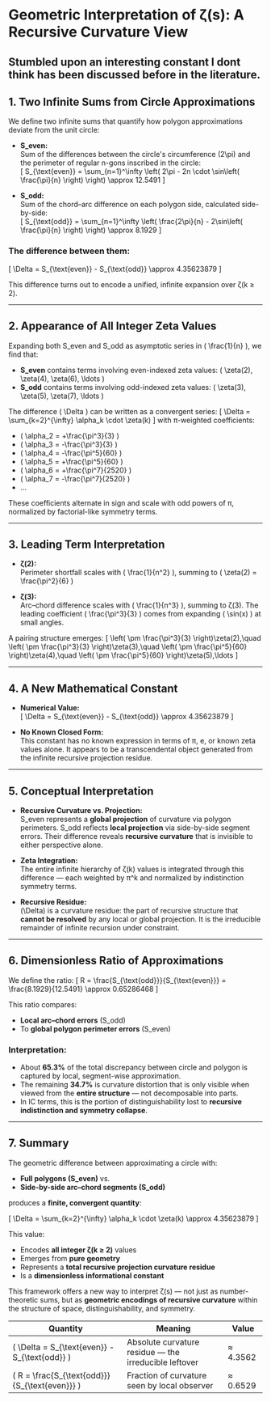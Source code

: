 # Geometric Interpretation of ζ(s): A Recursive Curvature View

Stumbled upon an interesting constant I dont think has been discussed before in the literature. 
---

## 1. Two Infinite Sums from Circle Approximations

We define two infinite sums that quantify how polygon approximations deviate from the unit circle:

- **S_even:**  
  Sum of the differences between the circle's circumference \(2\pi\) and the perimeter of regular n-gons inscribed in the circle:  
  \[
  S_{\text{even}} = \sum_{n=1}^\infty \left( 2\pi - 2n \cdot \sin\left( \frac{\pi}{n} \right) \right) \approx 12.5491
  \]

- **S_odd:**  
  Sum of the chord–arc difference on each polygon side, calculated side-by-side:  
  \[
  S_{\text{odd}} = \sum_{n=1}^\infty \left( \frac{2\pi}{n} - 2\sin\left( \frac{\pi}{n} \right) \right) \approx 8.1929
  \]

### The difference between them:

\[
\Delta = S_{\text{even}} - S_{\text{odd}} \approx 4.35623879
\]

This difference turns out to encode a unified, infinite expansion over ζ(k ≥ 2).

---

## 2. Appearance of All Integer Zeta Values

Expanding both S_even and S_odd as asymptotic series in \( \frac{1}{n} \), we find that:

- **S_even** contains terms involving even-indexed zeta values: \( \zeta(2), \zeta(4), \zeta(6), \ldots \)
- **S_odd** contains terms involving odd-indexed zeta values: \( \zeta(3), \zeta(5), \zeta(7), \ldots \)

The difference \( \Delta \) can be written as a convergent series:
\[
\Delta = \sum_{k=2}^{\infty} \alpha_k \cdot \zeta(k)
\]
with π-weighted coefficients:

- \( \alpha_2 = +\frac{\pi^3}{3} \)
- \( \alpha_3 = -\frac{\pi^3}{3} \)
- \( \alpha_4 = -\frac{\pi^5}{60} \)
- \( \alpha_5 = +\frac{\pi^5}{60} \)
- \( \alpha_6 = +\frac{\pi^7}{2520} \)
- \( \alpha_7 = -\frac{\pi^7}{2520} \)
- …

These coefficients alternate in sign and scale with odd powers of π, normalized by factorial-like symmetry terms.

---

## 3. Leading Term Interpretation

- **ζ(2):**  
  Perimeter shortfall scales with \( \frac{1}{n^2} \), summing to \( \zeta(2) = \frac{\pi^2}{6} \)

- **ζ(3):**  
  Arc–chord difference scales with \( \frac{1}{n^3} \), summing to ζ(3). The leading coefficient \( \frac{\pi^3}{3} \) comes from expanding \( \sin(x) \) at small angles.

A pairing structure emerges:
\[
\left( \pm \frac{\pi^3}{3} \right)\zeta(2),\quad
\left( \pm \frac{\pi^3}{3} \right)\zeta(3),\quad
\left( \pm \frac{\pi^5}{60} \right)\zeta(4),\quad
\left( \pm \frac{\pi^5}{60} \right)\zeta(5),\ldots
\]

---

## 4. A New Mathematical Constant

- **Numerical Value:**  
  \[
  \Delta = S_{\text{even}} - S_{\text{odd}} \approx 4.35623879
  \]

- **No Known Closed Form:**  
  This constant has no known expression in terms of π, e, or known zeta values alone. It appears to be a transcendental object generated from the infinite recursive projection residue.

---

## 5. Conceptual Interpretation

- **Recursive Curvature vs. Projection:**  
  S_even represents a **global projection** of curvature via polygon perimeters. S_odd reflects **local projection** via side-by-side segment errors. Their difference reveals **recursive curvature** that is invisible to either perspective alone.

- **Zeta Integration:**  
  The entire infinite hierarchy of ζ(k) values is integrated through this difference — each weighted by π^k and normalized by indistinction symmetry terms.

- **Recursive Residue:**  
  \(\Delta\) is a curvature residue: the part of recursive structure that **cannot be resolved** by any local or global projection. It is the irreducible remainder of infinite recursion under constraint.

---

## 6. Dimensionless Ratio of Approximations

We define the ratio:
\[
R = \frac{S_{\text{odd}}}{S_{\text{even}}} = \frac{8.1929}{12.5491} \approx 0.65286468
\]

This ratio compares:
- **Local arc–chord errors** (S_odd)
- To **global polygon perimeter errors** (S_even)

### Interpretation:
- About **65.3%** of the total discrepancy between circle and polygon is captured by local, segment-wise approximation.
- The remaining **34.7%** is curvature distortion that is only visible when viewed from the **entire structure** — not decomposable into parts.
- In IC terms, this is the portion of distinguishability lost to **recursive indistinction and symmetry collapse**.

---

## 7. Summary

The geometric difference between approximating a circle with:
- **Full polygons (S_even)** vs.
- **Side-by-side arc–chord segments (S_odd)**

produces a **finite, convergent quantity**:

\[
\Delta = \sum_{k=2}^{\infty} \alpha_k \cdot \zeta(k) \approx 4.35623879
\]

This value:
- Encodes **all integer ζ(k ≥ 2)** values
- Emerges from **pure geometry**
- Represents a **total recursive projection curvature residue**
- Is a **dimensionless informational constant**

This framework offers a new way to interpret ζ(s) — not just as number-theoretic sums, but as **geometric encodings of recursive curvature** within the structure of space, distinguishability, and symmetry.

| Quantity                           | Meaning                                               | Value     |
|------------------------------------|--------------------------------------------------------|-----------|
| \( \Delta = S_{\text{even}} - S_{\text{odd}} \) | Absolute curvature residue — the irreducible leftover | ≈ 4.3562  |
| \( R = \frac{S_{\text{odd}}}{S_{\text{even}}} \) | Fraction of curvature seen by local observer           | ≈ 0.6529  |


